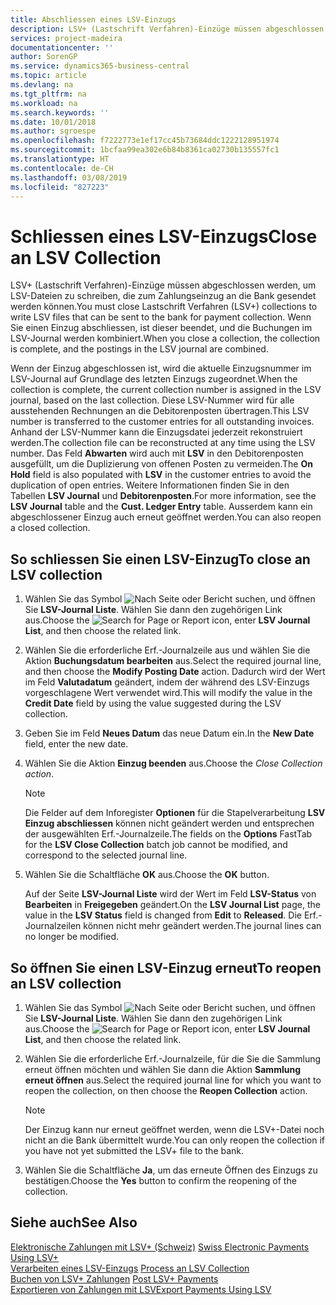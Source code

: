 ```yaml
---
title: Abschliessen eines LSV-Einzugs
description: LSV+ (Lastschrift Verfahren)-Einzüge müssen abgeschlossen werden, um LSV-Dateien zu schreiben, die zum Zahlungseinzug an die Bank gesendet werden können. Wenn Sie einen Einzug abschliessen, ist dieser beendet, und die Buchungen im LSV-Journal werden kombiniert.
services: project-madeira
documentationcenter: ''
author: SorenGP
ms.service: dynamics365-business-central
ms.topic: article
ms.devlang: na
ms.tgt_pltfrm: na
ms.workload: na
ms.search.keywords: ''
ms.date: 10/01/2018
ms.author: sgroespe
ms.openlocfilehash: f7222773e1ef17cc45b73684ddc1222128951974
ms.sourcegitcommit: 1bcfaa99ea302e6b84b8361ca02730b135557fc1
ms.translationtype: HT
ms.contentlocale: de-CH
ms.lasthandoff: 03/08/2019
ms.locfileid: "827223"
---
```

# <a name="close-an-lsv-collection"></a><span data-ttu-id="32d4c-104">Schliessen eines LSV-Einzugs</span><span class="sxs-lookup"><span data-stu-id="32d4c-104">Close an LSV Collection</span></span>
<span data-ttu-id="32d4c-105">LSV+ (Lastschrift Verfahren)-Einzüge müssen abgeschlossen werden, um LSV-Dateien zu schreiben, die zum Zahlungseinzug an die Bank gesendet werden können.</span><span class="sxs-lookup"><span data-stu-id="32d4c-105">You must close Lastschrift Verfahren (LSV+) collections to write LSV files that can be sent to the bank for payment collection.</span></span> <span data-ttu-id="32d4c-106">Wenn Sie einen Einzug abschliessen, ist dieser beendet, und die Buchungen im LSV-Journal werden kombiniert.</span><span class="sxs-lookup"><span data-stu-id="32d4c-106">When you close a collection, the collection is complete, and the postings in the LSV journal are combined.</span></span>  

<span data-ttu-id="32d4c-107">Wenn der Einzug abgeschlossen ist, wird die aktuelle Einzugsnummer im LSV-Journal auf Grundlage des letzten Einzugs zugeordnet.</span><span class="sxs-lookup"><span data-stu-id="32d4c-107">When the collection is complete, the current collection number is assigned in the LSV journal, based on the last collection.</span></span> <span data-ttu-id="32d4c-108">Diese LSV-Nummer wird für alle ausstehenden Rechnungen an die Debitorenposten übertragen.</span><span class="sxs-lookup"><span data-stu-id="32d4c-108">This LSV number is transferred to the customer entries for all outstanding invoices.</span></span> <span data-ttu-id="32d4c-109">Anhand der LSV-Nummer kann die Einzugsdatei jederzeit rekonstruiert werden.</span><span class="sxs-lookup"><span data-stu-id="32d4c-109">The collection file can be reconstructed at any time using the LSV number.</span></span> <span data-ttu-id="32d4c-110">Das Feld **Abwarten** wird auch mit **LSV** in den Debitorenposten ausgefüllt, um die Duplizierung von offenen Posten zu vermeiden.</span><span class="sxs-lookup"><span data-stu-id="32d4c-110">The **On Hold** field is also populated with **LSV** in the customer entries to avoid the duplication of open entries.</span></span> <span data-ttu-id="32d4c-111">Weitere Informationen finden Sie in den Tabellen **LSV Journal** und **Debitorenposten**.</span><span class="sxs-lookup"><span data-stu-id="32d4c-111">For more information, see the **LSV Journal** table and the **Cust. Ledger Entry** table.</span></span> <span data-ttu-id="32d4c-112">Ausserdem kann ein abgeschlossener Einzug auch erneut geöffnet werden.</span><span class="sxs-lookup"><span data-stu-id="32d4c-112">You can also reopen a closed collection.</span></span>  

## <a name="to-close-an-lsv-collection"></a><span data-ttu-id="32d4c-113">So schliessen Sie einen LSV-Einzug</span><span class="sxs-lookup"><span data-stu-id="32d4c-113">To close an LSV collection</span></span>  

1.  <span data-ttu-id="32d4c-114">Wählen Sie das Symbol ![Nach Seite oder Bericht suchen](../../media/ui-search/search_small.png "Nach Seite ober Bericht suchen"), und öffnen Sie **LSV-Journal Liste**. Wählen Sie dann den zugehörigen Link aus.</span><span class="sxs-lookup"><span data-stu-id="32d4c-114">Choose the ![Search for Page or Report](../../media/ui-search/search_small.png "Search for Page or Report icon") icon, enter **LSV Journal List**, and then choose the related link.</span></span>  
2.  <span data-ttu-id="32d4c-115">Wählen Sie die erforderliche Erf.-Journalzeile aus und wählen Sie die Aktion **Buchungsdatum bearbeiten** aus.</span><span class="sxs-lookup"><span data-stu-id="32d4c-115">Select the required journal line, and then choose the **Modify Posting Date** action.</span></span> <span data-ttu-id="32d4c-116">Dadurch wird der Wert im Feld **Valutadatum** geändert, indem der während des LSV-Einzugs vorgeschlagene Wert verwendet wird.</span><span class="sxs-lookup"><span data-stu-id="32d4c-116">This will modify the value in the **Credit Date** field by using the value suggested during the LSV collection.</span></span>  
3.  <span data-ttu-id="32d4c-117">Geben Sie im Feld **Neues Datum** das neue Datum ein.</span><span class="sxs-lookup"><span data-stu-id="32d4c-117">In the **New Date** field, enter the new date.</span></span>  
4.  <span data-ttu-id="32d4c-118">Wählen Sie die Aktion **Einzug beenden** aus.</span><span class="sxs-lookup"><span data-stu-id="32d4c-118">Choose the **Close Collection* action*.</span></span>  

    > [!NOTE]  
    >  <span data-ttu-id="32d4c-119">Die Felder auf dem Inforegister **Optionen** für die Stapelverarbeitung **LSV Einzug abschliessen** können nicht geändert werden und entsprechen der ausgewählten Erf.-Journalzeile.</span><span class="sxs-lookup"><span data-stu-id="32d4c-119">The fields on the **Options** FastTab for the **LSV Close Collection** batch job cannot be modified, and correspond to the selected journal line.</span></span>  

5.  <span data-ttu-id="32d4c-120">Wählen Sie die Schaltfläche **OK** aus.</span><span class="sxs-lookup"><span data-stu-id="32d4c-120">Choose the **OK** button.</span></span>  

    <span data-ttu-id="32d4c-121">Auf der Seite **LSV-Journal Liste** wird der Wert im Feld **LSV-Status** von **Bearbeiten** in **Freigegeben** geändert.</span><span class="sxs-lookup"><span data-stu-id="32d4c-121">On the **LSV Journal List** page, the value in the **LSV Status** field is changed from **Edit** to **Released**.</span></span> <span data-ttu-id="32d4c-122">Die Erf.-Journalzeilen können nicht mehr geändert werden.</span><span class="sxs-lookup"><span data-stu-id="32d4c-122">The journal lines can no longer be modified.</span></span>  

## <a name="to-reopen-an-lsv-collection"></a><span data-ttu-id="32d4c-123">So öffnen Sie einen LSV-Einzug erneut</span><span class="sxs-lookup"><span data-stu-id="32d4c-123">To reopen an LSV collection</span></span>  

1.  <span data-ttu-id="32d4c-124">Wählen Sie das Symbol ![Nach Seite oder Bericht suchen](../../media/ui-search/search_small.png "Nach Seite ober Bericht suchen"), und öffnen Sie **LSV-Journal Liste**. Wählen Sie dann den zugehörigen Link aus.</span><span class="sxs-lookup"><span data-stu-id="32d4c-124">Choose the ![Search for Page or Report](../../media/ui-search/search_small.png "Search for Page or Report icon") icon, enter **LSV Journal List**, and then choose the related link.</span></span>  
2.  <span data-ttu-id="32d4c-125">Wählen Sie die erforderliche Erf.-Journalzeile, für die Sie die Sammlung erneut öffnen möchten und wählen Sie dann die Aktion **Sammlung erneut öffnen** aus.</span><span class="sxs-lookup"><span data-stu-id="32d4c-125">Select the required journal line for which you want to reopen the collection, on then choose the **Reopen Collection** action.</span></span>  

    > [!NOTE]  
    >  <span data-ttu-id="32d4c-126">Der Einzug kann nur erneut geöffnet werden, wenn die LSV+-Datei noch nicht an die Bank übermittelt wurde.</span><span class="sxs-lookup"><span data-stu-id="32d4c-126">You can only reopen the collection if you have not yet submitted the LSV+ file to the bank.</span></span>  

3.  <span data-ttu-id="32d4c-127">Wählen Sie die Schaltfläche **Ja**, um das erneute Öffnen des Einzugs zu bestätigen.</span><span class="sxs-lookup"><span data-stu-id="32d4c-127">Choose the **Yes** button to confirm the reopening of the collection.</span></span>  

## <a name="see-also"></a><span data-ttu-id="32d4c-128">Siehe auch</span><span class="sxs-lookup"><span data-stu-id="32d4c-128">See Also</span></span>  
 <span data-ttu-id="32d4c-129">[Elektronische Zahlungen mit LSV+ (Schweiz)](swiss-electronic-payments-using-lsv-.md) </span><span class="sxs-lookup"><span data-stu-id="32d4c-129">[Swiss Electronic Payments Using LSV+](swiss-electronic-payments-using-lsv-.md) </span></span>  
 <span data-ttu-id="32d4c-130">[Verarbeiten eines LSV-Einzugs](how-to-process-an-lsv-collection.md) </span><span class="sxs-lookup"><span data-stu-id="32d4c-130">[Process an LSV Collection](how-to-process-an-lsv-collection.md) </span></span>  
 <span data-ttu-id="32d4c-131">[Buchen von LSV+ Zahlungen](how-to-post-lsv-payments.md) </span><span class="sxs-lookup"><span data-stu-id="32d4c-131">[Post LSV+ Payments](how-to-post-lsv-payments.md) </span></span>  
 [<span data-ttu-id="32d4c-132">Exportieren von Zahlungen mit LSV</span><span class="sxs-lookup"><span data-stu-id="32d4c-132">Export Payments Using LSV</span></span>](how-to-export-payments-using-lsv.md)
